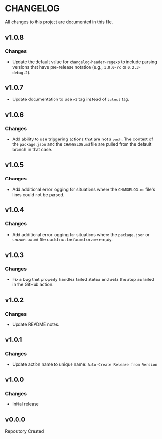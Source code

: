 # CHANGELOG

All changes to this project are documented in this file.

## v1.0.8

### Changes

- Update the default value for `changelog-header-regexp` to include parsing versions that have pre-release notation (e.g., `1.0.0-rc` or `0.2.3-debug.2`).

## v1.0.7

- Update documentation to use `v1` tag instead of `latest` tag.

## v1.0.6

### Changes

- Add ability to use triggering actions that are not a `push`. The context of the `package.json` and the `CHANGELOG.md` file are pulled from the default branch in that case.

## v1.0.5

### Changes

- Add additional error logging for situations where the `CHANGELOG.md` file's lines could not be parsed.

## v1.0.4

### Changes

- Add additional error logging for situations where the `package.json` or `CHANGELOG.md` file could not be found or are empty.

## v1.0.3

### Changes

- Fix a bug that properly handles failed states and sets the step as failed in the GitHub action.

## v1.0.2

### Changes

- Update README notes.

## v1.0.1

### Changes

- Update action name to unique name: `Auto-Create Release from Version`

## v1.0.0

### Changes

- Initial release

## v0.0.0

Repository Created
